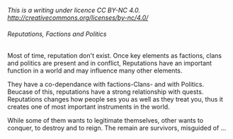 *This is a writing under licence CC BY-NC 4.0. http://creativecommons.org/licenses/by-nc/4.0/*

###### Reputations, Factions and Politics

Most of time, reputation don't exist. Once key elements as factions, clans and politics are present and in conflict, Reputations have an important function in a world and may influence many other elements.

They have a co-dependance with factions-Clans- and with Politics. Beucase of this, reputations have a strong relationship with quests.
Reputations changes how people ses you as well as they treat you, thus it creates one of most important instruments in the world.


While some of them wants to legitimate themselves, other wants to conquer, to destroy and to reign. The remain are survivors, misguided of ...
